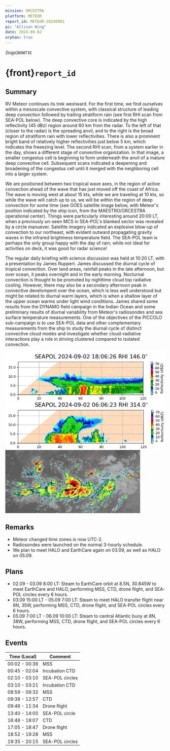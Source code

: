 ```yaml
---
mission: ORCESTRA
platform: METEOR
report_id: METEOR-20240902
pi: "Allison Wing"
date: 2024-09-02
orphan: true
---
```


{logo}`BOWTIE`

# {front}`report_id`

## Summary

RV Meteor continues its trek westward. For the first time, we find ourselves within a mesoscale convective system, with classical structure of leading deep convection followed by trailing stratiform rain (see first RHI scan from SEA-POL below). The deep convective core is indicated by the high reflectivity (45 dBz) region around 60 km from the radar. To the left of that (closer to the radar) is the spreading anvil, and to the right is the broad region of stratiform rain with lower reflectivities. There is also a prominent bright band of relatively higher reflectivities just below 5 km, which indicates the freeezing level. The second RHI scan, from a system earlier in the day, shows a different stage of convective organization. In that image, a smaller congestus cell is beginning to form underneath the anvil of a mature deep convective cell. Subsequent scans indicated a deepening and broadening of the congestus cell until it merged with the neighboring cell into a larger system.

We are positioned between two tropical wave axes, in the region of active convection ahead of the wave that has just moved off the coast of Africa. The wave is moving west at about 15 kts, while we are traveling at 10 kts, so while the wave will catch up to us, we will be within the region of deep convection for some time (see GOES satellite image below, with Meteor's position indicated by the ship icon, from the MAESTRO/ORCESTRA operational center). Things were particularly interesting around 20:00 LT, when a previously un-seen MCS in SEA-POL's blanked sector was revealed by a circle manuever. Satellite imagery indicated an explosive blow-up of convection to our northeast, with evident outward propagating gravity waves in the infrared brightness temperature field. The SEA-POL team is perhaps the only group happy with the day of rain; while not ideal for activities on deck, it was good for radar science! 

The regular daily briefing with science discussion was held at 10:20 LT, with a presentation by James Ruppert. James discussed the diurnal cycle of tropical convection. Over land areas, rainfall peaks in the late afternoon, but over ocean, it peaks overnight and in the early morning. Nocturnal convection is thought to be promoted by nighttime cloud top radiative cooling. However, there may also be a secondary afternoon peak in convective develompent over the ocean, which is less well understood but might be related to diurnal warm layers, which is when a shallow layer of the upper ocean warms under light wind conditions. James shared some results from the DYNAMO field campaign in the Indian Ocean and some preliminary results of diurnal variability from Meteor's radiosondes and sea surface temperature measurements. One of the objectives of the PICCOLO sub-campaign is to use SEA-POL data and other complementary measurements from the ship to study the diurnal cycle of distinct convective cloud modes and investigate whether cloud-radiative interactions play a role in driving clustered compared to isolated convection.  

![figure](../figures/METEOR/SEA-POL-2024-09-02-18.06.png)
![figure](../figures/METEOR/research.Radar_SEAPOL.20240902060623.rhim_6vars_314.png)
![figure](../figures/METEOR/GOESIR-2024-09-02-18.18.png)

## Remarks
- Meteor changed time zones is now UTC-2.
- Radiosondes were launched on the normal 3-hourly schedule.
- We plan to meet HALO and EarthCare again on 03.09, as well as HALO on 05.09. 

## Plans
- 02.09 -  03.09 8:00 LT: Steam to EarthCare orbit at 8.5N, 30.845W to meet EarthCare and HALO, performing MSS, CTD, drone flight, and SEA-POL circles every 6 hours.
- 03.09 15:00 LT - 05.09 7:00 LT: Steam to meet HALO transfer flight near 8N, 35W, performing MSS, CTD, drone flight, and SEA-POL circles every 6 hours.
- 05.09 7:00 LT - 06.09 10:00 LT: Steam to central Atlantic buoy at 8N, 38W, performing MSS, CTD, drone flight, and SEA-POL circles every 6 hours.

## Events

Time (Local) | Comment
------------- | -----
00:02 - 00:36 | MSS
00:45 - 02:04 | Incubation CTD
02:10 - 03:10 | SEA-POL circles
03:10 - 03:21 | Incubation CTD
08:59 - 09:32 | MSS
09:38 - 12:57 | CTD
09:46 - 11:34 | Drone flight
13:40 - 14:00 | SEA-POL circle
16:48 - 18:07 | CTD
17:05 - 18:47 | Drone flight
18:52 - 19:28 | MSS
19:35 - 20:15 | SEA-POL circles 





















